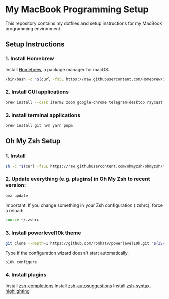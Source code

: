 # My MacBook Programming Setup

This repository contains my dotfiles and setup instructions for my MacBook programming environment.

## Setup Instructions

### 1. Install Homebrew

Install [Homebrew](https://brew.sh/), a package manager for macOS:

```bash
/bin/bash -c "$(curl -fsSL https://raw.githubusercontent.com/Homebrew/install/HEAD/install.sh)"
```

### 2. Install GUI applications

```bash
brew install --cask iterm2 zoom google-chrome telegram-desktop raycast visual-studio-code docker
```

### 3. Install terminal applications

```bash
brew install git nvm yarn pnpm
```

## Oh My Zsh Setup

### 1. Install

```bash
sh -c "$(curl -fsSL https://raw.githubusercontent.com/ohmyzsh/ohmyzsh/master/tools/install.sh)"
```

### 2. Update everything (e.g. plugins) in Oh My Zsh to recent version:

```bash
omz update
```

Important: If you change something in your Zsh configuration (.zshrc), force a reload:

```bash
source ~/.zshrc
```

### 3. Install powerlevel10k theme

```bash
git clone --depth=1 https://github.com/romkatv/powerlevel10k.git "${ZSH_CUSTOM:-$HOME/.oh-my-zsh/custom}/themes/powerlevel10k"
```

Type if the configuration wizard doesn't start automatically.

```bash
p10k configure
```

### 4. Install plugins

Install [zsh-completions](https://github.com/zsh-users/zsh-completions)
Install [zsh-autosuggestions](https://github.com/zsh-users/zsh-autosuggestions)
Install [zsh-syntax-highlighting](https://github.com/zsh-users/zsh-syntax-highlighting)
